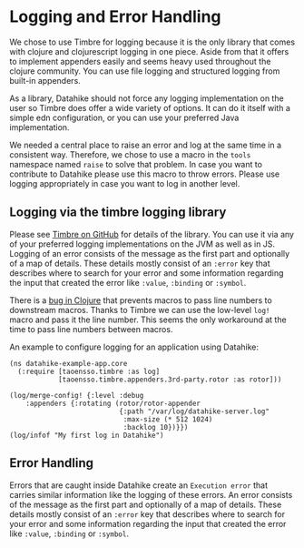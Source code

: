 # Logging and Error Handling

We chose to use Timbre for logging because it is the only library that comes with clojure and clojurescript
logging in one piece. Aside from that it offers to implement appenders easily and seems heavy used throughout
the clojure community. You can use file logging and structured logging from built-in appenders.

As a library, Datahike should not force any logging implementation on the user so Timbre does offer a wide
variety of options. It can do it itself with a simple edn configuration, or you can use your preferred Java
implementation.

We needed a central place to raise an error and log at the same time in a consistent way. Therefore, we chose
to use a macro in the `tools` namespace named `raise` to solve that problem. In case you want to contribute to
Datahike please use this macro to throw errors. Please use logging appropriately in case you want to log in
another level.

## Logging via the timbre logging library

Please see [Timbre on GitHub](https://github.com/ptaoussanis/timbre/) for details of the library. You can
use it via any of your preferred logging implementations on the JVM as well as in JS. Logging of an error
consists of the message as the first part and optionally of a map of details. These details mostly consist
of an `:error` key that describes where to search for your error and some information regarding the input
that created the error like `:value`, `:binding` or `:symbol`.

There is a [bug in Clojure](https://clojure.atlassian.net/browse/CLJ-865) that prevents macros to pass
line numbers to downstream macros. Thanks to Timbre we can use the low-level `log!` macro and pass it the
line number. This seems the only workaround at the time to pass line numbers between macros.

An example to configure logging for an application using Datahike:

```
(ns datahike-example-app.core
  (:require [taoensso.timbre :as log]
            [taoensso.timbre.appenders.3rd-party.rotor :as rotor]))

(log/merge-config! {:level :debug
    :appenders {:rotating (rotor/rotor-appender
                           {:path "/var/log/datahike-server.log"
                            :max-size (* 512 1024)
                            :backlog 10})}})
(log/infof "My first log in Datahike")
```

## Error Handling

Errors that are caught inside Datahike create an `Execution error` that carries similar information like the
logging of these errors. An error consists of the message as the first part and optionally of a map of
details. These details mostly consist of an `:error` key that describes where to search for your error
and some information regarding the input that created the error like `:value`, `:binding` or `:symbol`.
